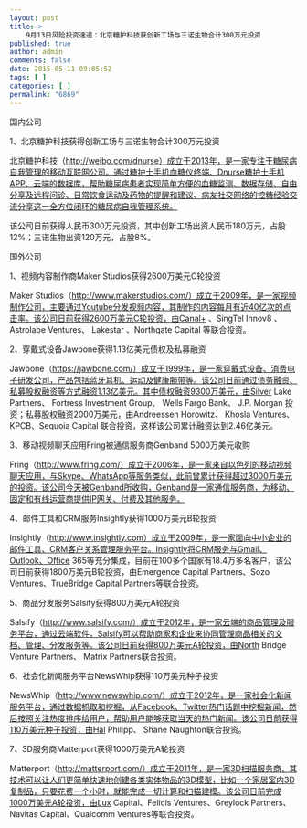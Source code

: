 ```yaml
---
layout: post
title: >
    9月13日风险投资速递：北京糖护科技获创新工场与三诺生物合计300万元投资
published: true
author: admin
comments: false
date: 2015-05-11 09:05:52
tags: [ ]
categories: [ ]
permalink: "6869"
---
```



国内公司

1、北京糖护科技获得创新工场与三诺生物合计300万元投资

北京糖护科技（http://weibo.com/dnurse）成立于2013年，是一家专注于糖尿病自我管理的移动互联网公司。通过糖护士手机血糖仪终端、Dnurse糖护士手机APP、云端的数据库，帮助糖尿病患者实现简单方便的血糖监测、数据存储、自由分享及远程问诊、日常饮食运动及药物的提醒和建议、病友社交网络的控糖经验交流分享这一全方位闭环的糖尿病自我管理系统。

该公司日前获得人民币300万元投资，其中创新工场出资人民币180万元，占股12%；三诺生物出资120万元，占股8%。

国外公司

1、视频内容制作商Maker Studios获得2600万美元C轮投资

Maker Studios（http://www.makerstudios.com/）成立于2009年，是一家视频制作公司，主要通过Youtube分发视频内容，其制作的内容每月有近40亿次的点击率。该公司日前获得2600万美元C轮投资，由Canal+ 、SingTel Innov8 、Astrolabe Ventures、 Lakestar 、Northgate Capital 等联合投资。

2、穿戴式设备Jawbone获得1.13亿美元债权及私募融资

Jawbone（https://jawbone.com/）成立于1999年，是一家穿戴式设备、消费电子研发公司，产品包括蓝牙耳机、运动及健康腕带等。该公司日前通过债务融资、私募股权融资等方式融资1.13亿美元。其中债权融资9300万美元，由Silver Lake Partners、 Fortress Investment Group、 Wells Fargo Bank、 J.P. Morgan 投资；私募股权融资2000万美元，由Andreessen Horowitz、 Khosla Ventures、KPCB、Sequoia Capital 联合投资，这样该公司累计融资达到2.46亿美元。

3、移动视频聊天应用Fring被通信服务商Genband 5000万美元收购

Fring（http://www.fring.com/）成立于2006年，是一家来自以色列的移动视频聊天应用，与Skype、WhatsApp等服务类似，此前曾累计获得超过3000万美元的投资。该公司今天被Genband所收购，Genband是一家通信服务商，为移动、固定和有线运营商提供IP网关、付费及其他服务。

4、邮件工具和CRM服务Insightly获得1000万美元B轮投资

Insightly（http://www.insightly.com）成立于2009年，是一家面向中小企业的邮件工具、CRM客户关系管理服务平台。Insightly将CRM服务与Gmail、Outlook、Office 365等充分集成，目前在100多个国家有18.4万多名客户，该公司日前获得1800万美元B轮投资，由Emergence Capital Partners、Sozo Ventures、TrueBridge Capital Partners等联合投资。

5、商品分发服务Salsify获得800万美元A轮投资

Salsify（http://www.salsify.com/）成立于2012年，是一家云端的商品管理及服务平台，通过云端软件，Salsify可以帮助商家和企业来协同管理商品相关的文档、管理、分发服务等。该公司日前获得800万美元A轮投资，由North Bridge Venture Partners、 Matrix Partners联合投资。

6、社会化新闻服务平台NewsWhip获得110万美元种子投资

NewsWhip（http://www.newswhip.com/）成立于2012年，是一家社会化新闻服务平台，通过数据抓取和挖掘，从Facebook、Twitter热门话题中挖掘新闻，然后按照关注热度排序给用户，帮助用户能够获取当天的热门新闻。该公司日前获得110万美元种子投资，由Hal Philipp、 Shane Naughton联合投资。

7、3D服务商Matterport获得1000万美元A轮投资

Matterport（http://matterport.com/）成立于2011年，是一家3D扫描服务商，其技术可以让人们更简单快速地创建各类实体物品的3D模型，比如一个家居室内3D复制品，只要花费一个小时，就能完成一切计算和扫描建模。该公司日前完成1000万美元A轮投资，由Lux Capital、Felicis Ventures、Greylock Partners、 Navitas Capital、Qualcomm Ventures等联合投资。
